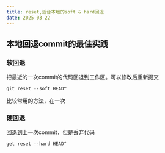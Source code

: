 ```yaml
---
title: reset,适合本地的soft & hard回退
date: 2025-03-22
---
```



## 本地回退commit的最佳实践

### 软回退

把最近的一次commit的代码回退到工作区。可以修改后重新提交

```
git reset --soft HEAD^
```

比较常用的方法，在一次

### 硬回退

回退到上一次commit，但是丢弃代码

```
get reset --hard HEAD^
```

